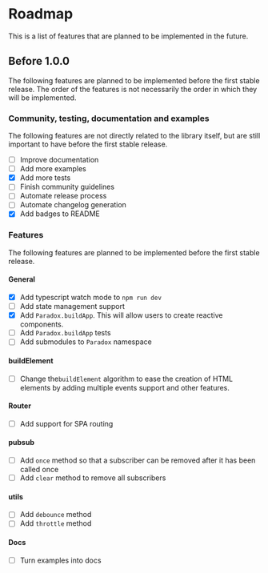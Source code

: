 # Roadmap

This is a list of features that are planned to be implemented in the future.

## Before 1.0.0

The following features are planned to be implemented before the first stable release. The order of the features is not necessarily the order in which they will be implemented.

### Community, testing, documentation and examples

The following features are not directly related to the library itself, but are still important to have before the first stable release.

- [ ] Improve documentation
- [ ] Add more examples
- [x] Add more tests
- [ ] Finish community guidelines
- [ ] Automate release process
- [ ] Automate changelog generation
- [x] Add badges to README

### Features

The following features are planned to be implemented before the first stable release.

#### General

- [x] Add typescript watch mode to `npm run dev`
- [ ] Add state management support
- [X] Add `Paradox.buildApp`. This will allow users to create reactive components.
- [ ] Add `Paradox.buildApp` tests
- [ ] Add submodules to `Paradox` namespace

#### buildElement

- [ ] Change the`buildElement` algorithm to ease the creation of HTML elements by adding multiple events support and other features.

#### Router

- [ ] Add support for SPA routing

#### pubsub

- [ ] Add `once` method so that a subscriber can be removed after it has been called once
- [ ] Add `clear` method to remove all subscribers

#### utils

- [ ] Add `debounce` method
- [ ] Add `throttle` method

#### Docs

- [ ] Turn examples into docs
